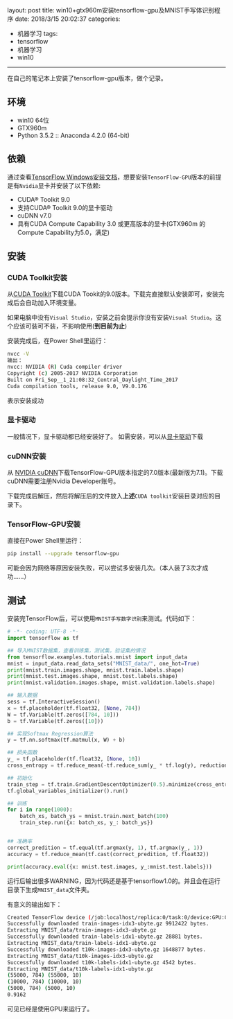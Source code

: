 layout: post
title: win10+gtx960m安装tensorflow-gpu及MNIST手写体识别程序
date: 2018/3/15 20:02:37
categories:
- 机器学习
tags:
- tensorflow
- 机器学习
- win10

---

在自己的笔记本上安装了tensorflow-gpu版本，做个记录。

## 环境

- win10 64位
- GTX960m
- Python 3.5.2 :: Anaconda 4.2.0 (64-bit)

## 依赖

通过查看[TensorFlow Windows安装文档](https://www.tensorflow.org/install/install_windows)，想要安装`TensorFlow-GPU`版本的前提是有`Nvidia`显卡并安装了以下依赖:

- CUDA® Toolkit 9.0
- 支持CUDA® Toolkit 9.0的显卡驱动
- cuDNN v7.0
- 具有CUDA Compute Capability 3.0 或更高版本的显卡(GTX960m 的Compute Capability为5.0，满足)

## 安装

### CUDA Toolkit安装

从[CUDA Toolkit](https://developer.nvidia.com/cuda-90-download-archive?target_os=Windows&target_arch=x86_64&target_version=10&target_type=exenetwork)下载CUDA Tookit的9.0版本。下载完直接默认安装即可，安装完成后会自动加入环境变量。

如果电脑中没有`Visual Studio`，安装之前会提示你没有安装`Visual Studio`。这个应该可装可不装，不影响使用(**到目前为止**)

安装完成后，在Power Shell里运行：

```bash
nvcc -V
输出：
nvcc: NVIDIA (R) Cuda compiler driver
Copyright (c) 2005-2017 NVIDIA Corporation
Built on Fri_Sep__1_21:08:32_Central_Daylight_Time_2017
Cuda compilation tools, release 9.0, V9.0.176
```
表示安装成功

### 显卡驱动

一般情况下，显卡驱动都已经安装好了。
如需安装，可以从[显卡驱动](https://www.geforce.cn/drivers)下载

### cuDNN安装

从 [NVIDIA cuDNN](https://developer.nvidia.com/cudnn)下载TensorFlow-GPU版本指定的7.0版本(最新版为7.1)。下载cuDNN需要注册Nvidia Developer账号。

下载完成后解压，然后将解压后的文件放入**上述**`CUDA toolkit`安装目录对应的目录下。

### TensorFlow-GPU安装

直接在Power Shell里运行：

```bash
pip install --upgrade tensorflow-gpu
```
可能会因为网络等原因安装失败，可以尝试多安装几次。（本人装了3次才成功……）


## 测试

安装完TensorFlow后，可以使用`MNIST手写数字识别`来测试。代码如下：

```python
# -*- coding: UTF-8 -*-
import tensorflow as tf

## 导入MNIST数据集，查看训练集，测试集，验证集的情况
from tensorflow.examples.tutorials.mnist import input_data
mnist = input_data.read_data_sets("MNIST_data/", one_hot=True)
print(mnist.train.images.shape, mnist.train.labels.shape)
print(mnist.test.images.shape, mnist.test.labels.shape)
print(mnist.validation.images.shape, mnist.validation.labels.shape)

## 输入数据
sess = tf.InteractiveSession()
x = tf.placeholder(tf.float32, [None, 784])
W = tf.Variable(tf.zeros([784, 10]))
b = tf.Variable(tf.zeros([10]))

## 实现Softmax Regression算法
y = tf.nn.softmax(tf.matmul(x, W) + b)

## 损失函数
y_ = tf.placeholder(tf.float32, [None, 10])
cross_entropy = tf.reduce_mean(-tf.reduce_sum(y_ * tf.log(y), reduction_indices=[1]))

## 初始化
train_step = tf.train.GradientDescentOptimizer(0.5).minimize(cross_entropy)
tf.global_variables_initializer().run()

## 训练
for i in range(1000):
    batch_xs, batch_ys = mnist.train.next_batch(100)
    train_step.run({x: batch_xs, y_: batch_ys})


## 准确率
correct_predition = tf.equal(tf.argmax(y, 1), tf.argmax(y_, 1))
accuracy = tf.reduce_mean(tf.cast(correct_predition, tf.float32))

print(accuracy.eval({x: mnist.test.images, y_:mnist.test.labels}))
```

运行后输出很多WARNING，因为代码还是基于tensorflow1.0的。并且会在运行目录下生成`MNIST_data`文件夹。

有意义的输出如下：
```bash
Created TensorFlow device (/job:localhost/replica:0/task:0/device:GPU:0 with 1420 MB memory) -> physical GPU (device: 0, name: GeForce GTX 960M, pci bus id: 0000:01:00.0, compute capability: 5.0)
Successfully downloaded train-images-idx3-ubyte.gz 9912422 bytes.
Extracting MNIST_data/train-images-idx3-ubyte.gz
Successfully downloaded train-labels-idx1-ubyte.gz 28881 bytes.
Extracting MNIST_data/train-labels-idx1-ubyte.gz
Successfully downloaded t10k-images-idx3-ubyte.gz 1648877 bytes.
Extracting MNIST_data/t10k-images-idx3-ubyte.gz
Successfully downloaded t10k-labels-idx1-ubyte.gz 4542 bytes.
Extracting MNIST_data/t10k-labels-idx1-ubyte.gz
(55000, 784) (55000, 10)
(10000, 784) (10000, 10)
(5000, 784) (5000, 10)
0.9162
```

可见已经是使用GPU来运行了。

